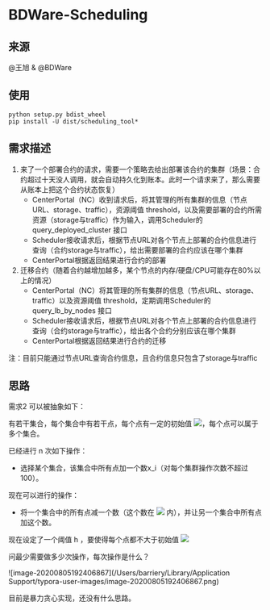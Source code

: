 # BDWare-Scheduling

## 来源

@王旭 & @BDWare

## 使用

```shell
python setup.py bdist_wheel
pip install -U dist/scheduling_tool*
```

## 需求描述

1. 来了一个部署合约的请求，需要一个策略去给出部署该合约的集群（场景：合约超过十天没人调用，就会自动持久化到账本。此时一个请求来了，那么需要从账本上把这个合约状态恢复）
   - CenterPortal（NC）收到请求后，将其管理的所有集群的信息（节点URL、storage、traffic），资源阈值 threshold，以及需要部署的合约所需资源（storage与traffic）作为输入，调用Scheduler的query_deployed_cluster 接口
   - Scheduler接收请求后，根据节点URL对各个节点上部署的合约信息进行查询（合约storage与traffic），给出需要部署的合约应该在哪个集群
   - CenterPortal根据返回结果进行合约的部署
2. 迁移合约（随着合约越增加越多，某个节点的内存/硬盘/CPU可能存在80%以上的情况）
   - CenterPortal（NC）将其管理的所有集群的信息（节点URL、storage、traffic）以及资源阈值 threshold，定期调用Scheduler的 query_lb_by_nodes 接口
   - Scheduler接收请求后，根据节点URL对各个节点上部署的合约信息进行查询（合约storage与traffic），给出各个合约分别应该在哪个集群
   - CenterPortal根据返回结果进行合约的迁移

注：目前只能通过节点URL查询合约信息，且合约信息只包含了storage与traffic

## 思路

需求2 可以被抽象如下：

有若干集合，每个集合中有若干点，每个点有一定的初始值 <img src="http://latex.codecogs.com/gif.latex?a_i" />，每个点可以属于多个集合。

已经进行 n 次如下操作：

- 选择某个集合，该集合中所有点加一个数x_i（对每个集群操作次数不超过100）。

现在可以进行的操作：

- 将一个集合中的所有点减一个数（这个数在 <img src="http://latex.codecogs.com/gif.latex?a_i" /> 内），并让另一个集合中所有点加这个数。

现在设定了一个阈值 h ，要使得每个点都不大于初始值 <img src="http://latex.codecogs.com/gif.latex?a_i \times h" />

问最少需要做多少次操作，每次操作是什么？

![image-20200805192406867](/Users/barriery/Library/Application Support/typora-user-images/image-20200805192406867.png)

目前是暴力贪心实现，还没有什么思路。

